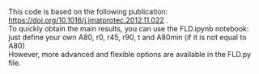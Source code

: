 This code is based on the following publication: https://doi.org/10.1016/j.jmatprotec.2012.11.022 .\
To quickly obtain the main results, you can use the FLD.ipynb notebook: \
just define your own A80, r0, r45, r90, t and A80min (if it is not equal to A80)\
However, more advanced and flexible options are available in the FLD.py file.

